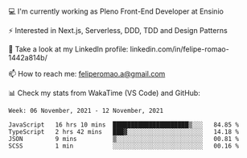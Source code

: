 💻 I'm currently working as Pleno Front-End Developer at Ensinio

⚡ Interested in Next.js, Serverless, DDD, TDD and Design Patterns

👥 Take a look at my LinkedIn profile: linkedin.com/in/felipe-romao-1442a814b/

📫 How to reach me: feliperomao.a@gmail.com

📊 Check my stats from WakaTime (VS Code) and GitHub:

<!--START_SECTION:waka-->
```text
Week: 06 November, 2021 - 12 November, 2021

JavaScript   16 hrs 10 mins  █████████████████████▒░░░   84.85 % 
TypeScript   2 hrs 42 mins   ███▓░░░░░░░░░░░░░░░░░░░░░   14.18 % 
JSON         9 mins          ▒░░░░░░░░░░░░░░░░░░░░░░░░   00.81 % 
SCSS         1 min           ░░░░░░░░░░░░░░░░░░░░░░░░░   00.16 % 
```
<!--END_SECTION:waka-->
